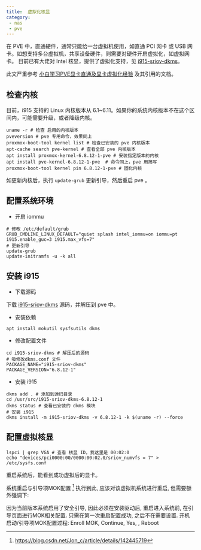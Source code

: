 ```yaml
---
title:  虚拟化核显
category: 
 - nas
 - pve
---
```


在 PVE 中，直通硬件，通常只能给一台虚拟机使用，如直通 PCI 网卡 或 USB 网卡。如想支持多台虚拟机，共享设备硬件，则需要对硬件开启虚拟化，如虚拟网卡。
目前已有大佬对 Intel 核显，提供了虚拟化支持，见 [i915-sriov-dkms](https://github.com/strongtz/i915-sriov-dkms)。

<!-- more -->

此文严重参考 [小白学习PVE显卡直通及显卡虚拟化经验](https://blog.csdn.net/bigeightwind/article/details/143475931) 及其引用的文档。

## 检查内核

目前，i915 支持的 Linux 内核版本从 6.1~6.11。如果你的系统内核版本不在这个区间内，可能需要升级，或者降级内核。

```shell
uname -r # 检查 启用的内核版本
pveversion # pve 专用命令，效果同上
proxmox-boot-tool kernel list # 检查已安装的 pve 内核版本
apt-cache search pve-kernel # 查看全部 pve 内核版本
apt install proxmox-kernel-6.8.12-1-pve # 安装指定版本的内核
apt install pve-kernel-6.8.12-1-pve  # 命令同上，pve 用简写
proxmox-boot-tool kernel pin 6.8.12-1-pve # 固化内核
```

如更新内核后，执行 `update-grub` 更新引导，然后重启 pve 。

## 配置系统环境

- 开启 iommu

```shell
# 修改 /etc/default/grub
GRUB_CMDLINE_LINUX_DEFAULT="quiet splash intel_iommu=on iommu=pt i915.enable_guc=3 i915.max_vfs=7"
# 更新引导
update-grub
update-initramfs -u -k all
```

## 安装 i915

- 下载源码

下载 [i915-sriov-dkms](https://github.com/strongtz/i915-sriov-dkms) 源码，并解压到 pve 中。

- 安装依赖

```shell
apt install mokutil sysfsutils dkms
```

- 修改配置文件

```shell
cd i915-sriov-dkms # 解压后的源码
# 吸修改dkms.conf 文件
PACKAGE_NAME="i915-sriov-dkms"
PACKAGE_VERSION="6.8.12-1"
```

- 安装 i915

```shell
dkms add . # 添加到源码目录
cd /usr/src/i915-sriov-dkms-6.8.12-1
dkms status # 查看已安装的 dkms 模块
# 安装 i915
dkms install -m i915-sriov-dkms -v 6.8.12-1 -k $(uname -r) --force
```

## 配置虚拟核显

```shell
lspci | grep VGA # 查看 核显 ID，我这里是 00:02:0 
echo "devices/pci0000:00/0000:00:02.0/sriov_numvfs = 7" > /etc/sysfs.conf
```

重启系统后，能看到成功虚拟后的显卡。

系统重启与引导项MOK配置 [^1]
执行到此, 应该对该虚拟机系统进行重启, 但需要额外强调下:

因为当前版本系统启用了安全引导, 因此必须在安装驱动后, 重启进入系统前, 在引导页面进行MOK相关配置. 只需在第一次重启配置成功, 之后不在需要设置.
开机启动/引导项MOK配置过程: Enroll MOK, Continue, Yes, , Reboot

[^1]: https://blog.csdn.net/Jon_c/article/details/142445719
